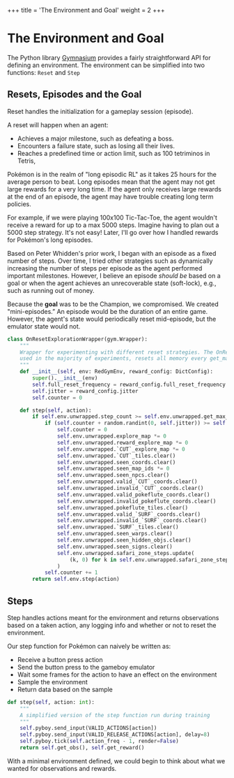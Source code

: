 +++
title = 'The Environment and Goal'
weight = 2
+++

# The Environment and Goal

The Python library [Gymnasium](https://gymnasium.farama.org/) provides a fairly straightforward API for defining an environment. The environment can be simplified into two functions: `Reset` and `Step`

## Resets, Episodes and the Goal

Reset handles the initialization for a gameplay session (episode).

A reset will happen when an agent:

- Achieves a major milestone, such as defeating a boss.
- Encounters a failure state, such as losing all their lives.
- Reaches a predefined time or action limit, such as 100 tetriminos in Tetris,

Pokémon is in the realm of "long episodic RL" as it takes 25 hours for the average person to beat. Long episodes mean that the agent may not get large rewards for a very long time. If the agent only receives large rewards at the end of an episode, the agent may have trouble creating long term policies.

For example, if we were playing 100x100 Tic-Tac-Toe, the agent wouldn't receive a reward for up to a max 5000 steps. Imagine having to plan out a 5000 step strategy. It's not easy! Later, I'll go over how I handled rewards for Pokémon's long episodes.

Based on Peter Whidden's prior work, I began with an episode as a fixed number of steps. Over time, I tried other strategies such as dynamically increasing the number of steps per episode as the agent performed important milestones. However, I believe an episode *should be* based on a goal or when the agent achieves an unrecoverable state (soft-lock), e.g., such as running out of money. 

Because the **goal** was to be the Champion, we compromised. We created "mini-episodes.” An episode would be the duration of an entire game. However, the agent's state would periodically reset mid-episode, but the emulator state would not. 

```python
class OnResetExplorationWrapper(gym.Wrapper):
    """
    Wrapper for experimenting with different reset strategies. The OnResetExplorationWrapper,
    used in the majority of experiments, resets all memory every get_max_steps() steps + jitter.
    """
    def __init__(self, env: RedGymEnv, reward_config: DictConfig):
        super().__init__(env)
        self.full_reset_frequency = reward_config.full_reset_frequency
        self.jitter = reward_config.jitter
        self.counter = 0

    def step(self, action):
        if self.env.unwrapped.step_count >= self.env.unwrapped.get_max_steps():
            if (self.counter + random.randint(0, self.jitter)) >= self.full_reset_frequency:
                self.counter = 0
                self.env.unwrapped.explore_map *= 0
                self.env.unwrapped.reward_explore_map *= 0
                self.env.unwrapped.`CUT`_explore_map *= 0
                self.env.unwrapped.`CUT`_tiles.clear()
                self.env.unwrapped.seen_coords.clear()
                self.env.unwrapped.seen_map_ids *= 0
                self.env.unwrapped.seen_npcs.clear()
                self.env.unwrapped.valid_`CUT`_coords.clear()
                self.env.unwrapped.invalid_`CUT`_coords.clear()
                self.env.unwrapped.valid_pokeflute_coords.clear()
                self.env.unwrapped.invalid_pokeflute_coords.clear()
                self.env.unwrapped.pokeflute_tiles.clear()
                self.env.unwrapped.valid_`SURF`_coords.clear()
                self.env.unwrapped.invalid_`SURF`_coords.clear()
                self.env.unwrapped.`SURF`_tiles.clear()
                self.env.unwrapped.seen_warps.clear()
                self.env.unwrapped.seen_hidden_objs.clear()
                self.env.unwrapped.seen_signs.clear()
                self.env.unwrapped.safari_zone_steps.update(
                    (k, 0) for k in self.env.unwrapped.safari_zone_steps.keys()
                )
            self.counter += 1
        return self.env.step(action)
```

## Steps

Step handles actions meant for the environment and returns observations based on a taken action, any logging info and whether or not to reset the environment.

Our step function for Pokémon can naively be written as:

- Receive a button press action
- Send the button press to the gameboy emulator
- Wait some frames for the action to have an effect on the environment
- Sample the environment
- Return data based on the sample

```python
def step(self, action: int):
    """
    A simplified version of the step function run during training
    """
    self.pyboy.send_input(VALID_ACTIONS[action])
    self.pyboy.send_input(VALID_RELEASE_ACTIONS[action], delay=8)
    self.pyboy.tick(self.action_freq - 1, render=False)
    return self.get_obs(), self.get_reward()
```

With a minimal environment defined, we could begin to think about what we wanted for 
observations and rewards. 
